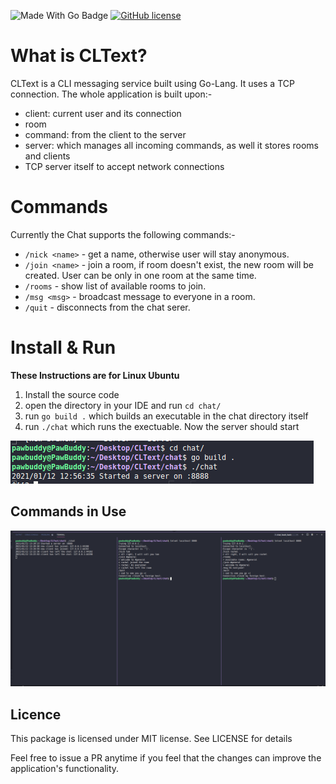 ![Made With Go Badge](https://img.shields.io/badge/Made%20with-Go-informational?style=for-the-badge&logo=go)
[![GitHub license](https://img.shields.io/badge/license-MIT-blue.svg?style=for-the-badge&logo=go)](https://raw.githubusercontent.com/kkdai/consistent/master/LICENSE)

# What is CLText?

CLText is a CLI messaging service built using Go-Lang. It uses a TCP connection.
The whole application is built upon:-

- client: current user and its connection
- room
- command: from the client to the server
- server: which manages all incoming commands, as well it stores rooms and clients
- TCP server itself to accept network connections

# Commands
Currently the Chat supports the following commands:-
- `/nick <name>` - get a name, otherwise user will stay anonymous.
- `/join <name>` - join a room, if room doesn't exist, the new room will be created. User can be only in one room at the same time.
- `/rooms` - show list of available rooms to join.
- `/msg	<msg>` - broadcast message to everyone in a room.
- `/quit` - disconnects from the chat serer.

# Install & Run
**These Instructions are for Linux Ubuntu**
1. Install the source code 
2. open the directory in your IDE and run `cd chat/`
3. run `go build .` which builds an executable in the chat directory itself
4. run `./chat` which runs the exectuable. Now the server should start

![CLText](images/Server_Start.png)

## Commands in Use

![](images/Server_Functionality.png)

## Licence
This package is licensed under MIT license. See LICENSE for details

Feel free to issue a PR anytime if you feel that the changes can improve the application's functionality.
